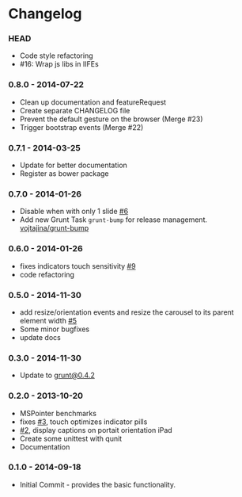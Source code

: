 # Changelog

### HEAD
* Code style refactoring
* #16: Wrap js libs in IIFEs

### 0.8.0 - 2014-07-22
* Clean up documentation and featureRequest
* Create separate CHANGELOG file
* Prevent the default gesture on the browser (Merge #23)
* Trigger bootstrap events (Merge #22)

### 0.7.1 - 2014-03-25
* Update for better documentation
* Register as bower package

### 0.7.0 - 2014-01-26
* Disable when with only 1 slide [#6](https://github.com/ixisio/bootstrap-touch-carousel/issues/6)
* Add new Grunt Task `grunt-bump` for release management. [vojtajina/grunt-bump](https://github.com/vojtajina/grunt-bump)

### 0.6.0 - 2014-01-26
* fixes indicators touch sensitivity [#9](https://github.com/ixisio/bootstrap-touch-carousel/issues/9)
* code refactoring

### 0.5.0 - 2014-11-30
* add resize/orientation events and resize the carousel to its parent element width [#5](https://github.com/ixisio/bootstrap-touch-carousel/issues/5)
* Some minor bugfixes
* update docs

### 0.3.0 - 2014-11-30
* Update to grunt@0.4.2

### 0.2.0 - 2013-10-20
* MSPointer benchmarks
* fixes [#3](https://github.com/ixisio/bootstrap-touch-carousel/issues/3), touch optimizes indicator pills
* [#2](https://github.com/ixisio/bootstrap-touch-carousel/issues/2), display captions on portait orientation iPad
* Create some unittest with qunit
* Documentation

### 0.1.0 - 2014-09-18
* Initial Commit - provides the basic functionality.

